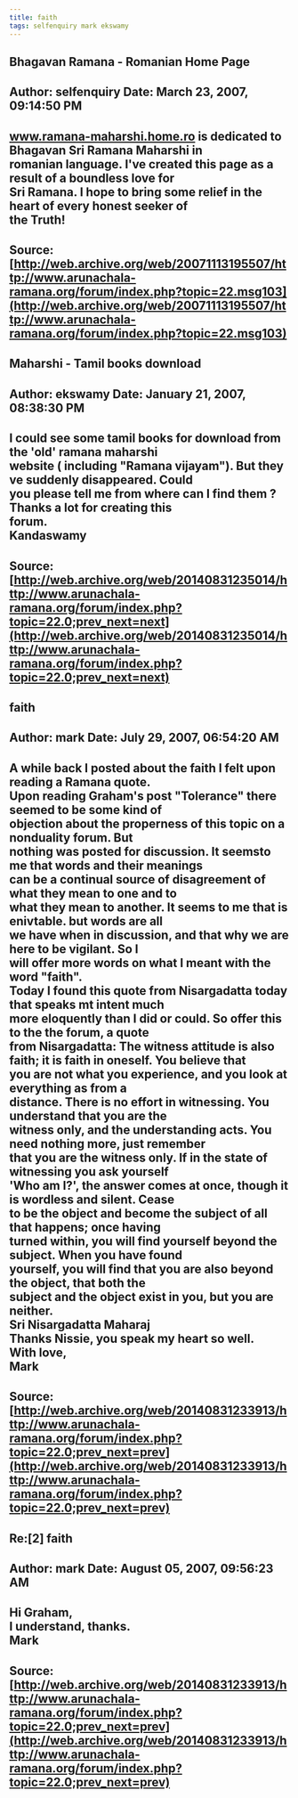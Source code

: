 ```yaml
--- 
title: faith   
tags: selfenquiry mark ekswamy  
---  
```

## Bhagavan Ramana - Romanian Home Page  
Author: selfenquiry         Date: March 23, 2007, 09:14:50 PM  
---  
www.ramana-maharshi.home.ro is dedicated to Bhagavan Sri Ramana Maharshi in  
romanian language. I've created this page as a result of a boundless love for  
Sri Ramana. I hope to bring some relief in the heart of every honest seeker of  
the Truth!
 ---  
Source:[http://web.archive.org/web/20071113195507/http://www.arunachala-ramana.org/forum/index.php?topic=22.msg103](http://web.archive.org/web/20071113195507/http://www.arunachala-ramana.org/forum/index.php?topic=22.msg103)   
---  

## Maharshi - Tamil books download  
Author: ekswamy             Date: January 21, 2007, 08:38:30 PM  
---  
I could see some tamil books for download from the 'old' ramana maharshi  
website ( including "Ramana vijayam"). But they ve suddenly disappeared. Could  
you please tell me from where can I find them ? Thanks a lot for creating this  
forum.   
Kandaswamy
 ---  
Source:[http://web.archive.org/web/20140831235014/http://www.arunachala-ramana.org/forum/index.php?topic=22.0;prev_next=next](http://web.archive.org/web/20140831235014/http://www.arunachala-ramana.org/forum/index.php?topic=22.0;prev_next=next)   
---  

## faith  
Author: mark                Date: July 29, 2007, 06:54:20 AM  
---  
A while back I posted about the faith I felt upon reading a Ramana quote.  
Upon reading Graham's post "Tolerance" there seemed to be some kind of  
objection about the properness of this topic on a nonduality forum. But  
nothing was posted for discussion. It seemsto me that words and their meanings  
can be a continual source of disagreement of what they mean to one and to  
what they mean to another. It seems to me that is enivtable. but words are all  
we have when in discussion, and that why we are here to be vigilant. So I  
will offer more words on what I meant with the word "faith".   
Today I found this quote from Nisargadatta today that speaks mt intent much  
more eloquently than I did or could. So offer this to the the forum, a quote  
from Nisargadatta: The witness attitude is also faith; it is faith in oneself. You believe that  
you are not what you experience, and you look at everything as from a  
distance. There is no effort in witnessing. You understand that you are the  
witness only, and the understanding acts. You need nothing more, just remember  
that you are the witness only. If in the state of witnessing you ask yourself  
'Who am I?', the answer comes at once, though it is wordless and silent. Cease  
to be the object and become the subject of all that happens; once having  
turned within, you will find yourself beyond the subject. When you have found  
yourself, you will find that you are also beyond the object, that both the  
subject and the object exist in you, but you are neither.   
Sri Nisargadatta Maharaj   
Thanks Nissie, you speak my heart so well.   
With love,   
Mark
 ---  
Source:[http://web.archive.org/web/20140831233913/http://www.arunachala-ramana.org/forum/index.php?topic=22.0;prev_next=prev](http://web.archive.org/web/20140831233913/http://www.arunachala-ramana.org/forum/index.php?topic=22.0;prev_next=prev)   
---  

## Re:[2] faith  
Author: mark                Date: August 05, 2007, 09:56:23 AM  
---  
Hi Graham,   
I understand, thanks.   
Mark
 ---  
Source:[http://web.archive.org/web/20140831233913/http://www.arunachala-ramana.org/forum/index.php?topic=22.0;prev_next=prev](http://web.archive.org/web/20140831233913/http://www.arunachala-ramana.org/forum/index.php?topic=22.0;prev_next=prev)   
---  

